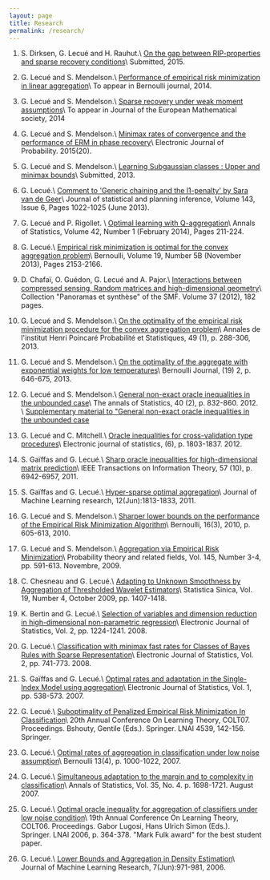 ```yaml
---
layout: page
title: Research
permalink: /research/
---
```


1. S. Dirksen, G. Lecué and H. Rauhut.\\
[On the gap between RIP-properties and sparse recovery conditions](/assets/gap_rip_reconstruction.pdf)\\
Submitted, 2015.

2. G. Lecué and S. Mendelson.\\
[Performance of empirical risk minimization in linear aggregation](/assets/linear_agg_Feb_02_2015.pdf)\\
To appear in Bernoulli journal, 2014.

3. G. Lecué and S. Mendelson.\\
[Sparse recovery under weak moment assumptions](/assets/cs_jems_fev_18_2015.pdf)\\
To appear in Journal of the European Mathematical society, 2014

4. G. Lecué and S. Mendelson.\\
[Minimax rates of convergence and the performance of ERM in phase recovery](/assets/erm_phase_recovery.pdf)\\
Electronic Journal of Probability. 2015(20).

5. G. Lecué and S. Mendelson.\\
[Learning Subgaussian classes : Upper and minimax bounds](/assets/LM13.pdf)\\
Submitted, 2013.

6. G. Lecué.\\
[Comment to 'Generic chaining and the l1-penalty' by Sara van de Geer](/assets/review-sara.pdf)\\
Journal of statistical and planning inference, Volume 143, Issue 6, Pages 1022-1025 (June 2013).

7. G. Lecué and P. Rigollet. \\
[Optimal learning with Q-aggregation](/assets/LecRig13_annals.pdf)\\
Annals of Statistics,  Volume 42, Number 1 (February 2014), Pages 211-224.

8. G. Lecué.\\
[Empirical risk minimization is optimal for the convex aggregation problem](/assets/L1.pdf)\\
Bernoulli,  Volume 19, Number 5B (November 2013), Pages 2153-2166.

9. D. Chafaï, O. Guédon,   G. Lecué and A. Pajor.\\
[Interactions between compressed sensing, Random matrices and high-dimensional geometry](/assets/CSbook.pdf)\\
Collection "Panoramas et synth&egrave;se" of the SMF. Volume 37 (2012), 182 pages.


10. G. Lecué and S. Mendelson.\\
[On the optimality of the empirical risk minimization procedure for the convex aggregation problem](/assets/LM7.pdf)\\
Annales de l'institut Henri Poincaré Probabilité et Statistiques, 49 (1), p. 288-306, 2013.

11. G. Lecué and S. Mendelson.\\
[On the optimality of the aggregate with exponential weights for low temperatures](/assets/LM6-07-07-10.pdf)\\
Bernoulli Journal, (19) 2, p. 646-675, 2013.


12. G. Lecué and S. Mendelson.\\
[General non-exact oracle inequalities in the unbounded case](/assets/LM9.pdf)\\
The annals of Statistics, 40 (2), p. 832-860.  2012. \\ 
 [Supplementary material to "General non-exact oracle inequalities in the unbounded case](/assets/LM9-supplementary-file.pdf)


13. G. Lecué and C. Mitchell.\\
[Oracle inequalities for cross-validation type procedures](/assets/LecMit-May2010.pdf)\\
Electronic journal of statistics, (6), p. 1803-1837. 2012.


14. S. Gaïffas and G. Lecué.\\
[Sharp oracle inequalities for high-dimensional matrix prediction](/assets/completion.pdf)\\
IEEE Transactions on Information Theory, 57 (10), p. 6942-6957, 2011.

15. S. Gaïffas and G. Lecué.\\
[Hyper-sparse optimal aggregation](/assets/GL2-aggregat.pdf)\\
Journal of Machine Learning research, 12(Jun):1813-1833, 2011.

16. G. Lecué and S. Mendelson.\\
[Sharper lower bounds on the performance of the Empirical Risk Minimization Algorithm](/assets/BEJ225.pdf)\\
Bernoulli, 16(3), 2010, p. 605-613, 2010.

17. G. Lecué and S. Mendelson.\\
[Aggregation via Empirical Risk Minimization](/assets/LM1PTRF.pdf)\\
Probability theory and related fields, Vol. 145, Number 3-4, pp. 591-613. Novembre, 2009.

18. C. Chesneau and G. Lecué.\\
[Adapting to Unknown Smoothness by Aggregation of Thresholded Wavelet Estimators](/assets/CL1.pdf)\\
Statistica Sinica, Vol. 19, Number 4, October 2009, pp. 1407-1418.

19. K. Bertin and G. Lecué.\\
[Selection of variables and dimension reduction in high-dimensional non-parametric regression](/assets/BL1.pdf)\\
Electronic Journal of Statistics, Vol. 2, pp. 1224-1241. 2008.

20. G. Lecué.\\
[Classification with minimax fast rates for Classes of Bayes Rules with Sparse Representation](/assets/EJS1.pdf)\\
Electronic Journal of Statistics, Vol. 2, pp. 741-773. 2008.

21. S. Gaïffas and G. Lecué.\\
[Optimal rates and adaptation in the Single-Index Model using aggregation](/assets/GL1.pdf)\\
Electronic Journal of Statistics, Vol. 1, pp. 538-573. 2007.

22. G. Lecué.\\
[Suboptimality of Penalized Empirical Risk Minimization In Classification](/assets/COLT2.pdf)\\
20th Annual Conference On Learning Theory, COLT07. Proceedings. Bshouty, Gentile (Eds.). Springer. LNAI 4539, 142-156. Springer.

23. G. Lecué.\\
[Optimal rates of aggregation in classification under low noise assumption](/assets/Bern1.pdf)\\
Bernoulli 13(4), p. 1000-1022, 2007.

24. G. Lecué.\\
[Simultaneous adaptation to the margin and to complexity in classification](/assets/AOS1.pdf)\\
Annals of  Statistics, Vol. 35, No. 4. p. 1698-1721. August 2007.

25. G. Lecué.\\
[Optimal oracle inequality for aggregation of classifiers under low noise condition](/assets/COLT1.pdf)\\
19th Annual Conference On Learning Theory, COLT06. Proceedings. Gabor Lugosi, Hans Ulrich Simon (Eds.). Springer. LNAI 2006, p. 364-378. "Mark Fulk award" for the best student paper.

26. G. Lecué.\\
[Lower Bounds and Aggregation in Density Estimation](/assets/JMLR1.pdf)\\
Journal of Machine Learning Research, 7(Jun):971-981, 2006.


